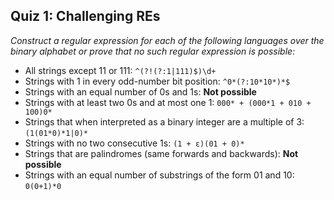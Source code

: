 ## Quiz 1: Challenging REs 

*Construct a regular expression for each of the following languages over the binary alphabet or prove that no such regular expression is possible:*
* All strings except 11 or 111: `^(?!(?:1|111)$)\d+`
* Strings with 1 in every odd-number bit position: `^0*(?:10*10*)*$`
* Strings with an equal number of 0s and 1s: **Not possible**
* Strings with at least two 0s and at most one 1: `000* + (000*1 + 010 + 100)0*`
* Strings that when interpreted as a binary integer are a multiple of 3: `(1(01*0)*1|0)*` 
* Strings with no two consecutive 1s: `(1 + ε)(01 + 0)*`
* Strings that are palindromes (same forwards and backwards): **Not possible**
* Strings with an equal number of substrings of the form 01 and 10: `0(0+1)*0`
